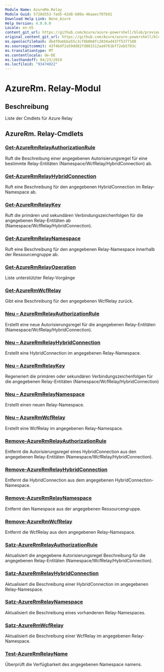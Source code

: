 ```yaml
---
Module Name: AzureRm.Relay
Module Guid: 5728d353-7ad5-42d8-b00a-46aaecf07b91
Download Help Link: None_Azure
Help Version: 4.0.0.0
Locale: en-US
content_git_url: https://github.com/Azure/azure-powershell/blob/preview/src/ResourceManager/Relay/Commands.Relay/help/AzureRM.Relay.md
original_content_git_url: https://github.com/Azure/azure-powershell/blob/preview/src/ResourceManager/Relay/Commands.Relay/help/AzureRM.Relay.md
ms.openlocfilehash: db4f0abbba55c3cf8b0b8fc2034ad437f5377188
ms.sourcegitcommit: 43f4bdf2a59dd82fd881512aa9761bf72eb5703c
ms.translationtype: MT
ms.contentlocale: de-DE
ms.lasthandoff: 04/23/2019
ms.locfileid: "93474022"
---
```

# AzureRm. Relay-Modul
## Beschreibung
Liste der Cmdlets für Azure Relay

## AzureRm. Relay-Cmdlets
### [Get-AzureRmRelayAuthorizationRule](Get-AzureRmRelayAuthorizationRule.md)
Ruft die Beschreibung einer angegebenen Autorisierungsregel für eine bestimmte Relay-Entitäten (Namespace/WcfRelay/HybridConnection) ab.

### [Get-AzureRmRelayHybridConnection](Get-AzureRmRelayHybridConnection.md)
Ruft eine Beschreibung für den angegebenen HybridConnection im Relay-Namespace ab.

### [Get-AzureRmRelayKey](Get-AzureRmRelayKey.md)
Ruft die primären und sekundären Verbindungszeichenfolgen für die angegebenen Relay-Entitäten ab (Namespace/WcfRelay/HybridConnection).

### [Get-AzureRmRelayNamespace](Get-AzureRmRelayNamespace.md)
Ruft eine Beschreibung für den angegebenen Relay-Namespace innerhalb der Ressourcengruppe ab.

### [Get-AzureRmRelayOperation](Get-AzureRmRelayOperation.md)
Liste unterstützter Relay-Vorgänge

### [Get-AzureRmWcfRelay](Get-AzureRmWcfRelay.md)
Gibt eine Beschreibung für den angegebenen WcfRelay zurück.

### [Neu – AzureRmRelayAuthorizationRule](New-AzureRmRelayAuthorizationRule.md)
Erstellt eine neue Autorisierungsregel für die angegebenen Relay-Entitäten (Namespace/WcfRelay/HybridConnection).

### [Neu – AzureRmRelayHybridConnection](New-AzureRmRelayHybridConnection.md)
Erstellt eine HybridConnection im angegebenen Relay-Namespace.

### [Neu – AzureRmRelayKey](New-AzureRmRelayKey.md)
Regeneriert die primären oder sekundären Verbindungszeichenfolgen für die angegebenen Relay-Entitäten (Namespace/WcfRelay/HybridConnection)

### [Neu – AzureRmRelayNamespace](New-AzureRmRelayNamespace.md)
Erstellt einen neuen Relay-Namespace.

### [Neu – AzureRmWcfRelay](New-AzureRmWcfRelay.md)
Erstellt eine WcfRelay im angegebenen Relay-Namespace.

### [Remove-AzureRmRelayAuthorizationRule](Remove-AzureRmRelayAuthorizationRule.md)
Entfernt die Autorisierungsregel eines HybridConnection aus den angegebenen Relay-Entitäten (Namespace/WcfRelay/HybridConnection).

### [Remove-AzureRmRelayHybridConnection](Remove-AzureRmRelayHybridConnection.md)
Entfernt die HybridConnection aus dem angegebenen HybridConnection-Namespace.

### [Remove-AzureRmRelayNamespace](Remove-AzureRmRelayNamespace.md)
Entfernt den Namespace aus der angegebenen Ressourcengruppe. 

### [Remove-AzureRmWcfRelay](Remove-AzureRmWcfRelay.md)
Entfernt die WcfRelay aus dem angegebenen Relay-Namespace.

### [Satz-AzureRmRelayAuthorizationRule](Set-AzureRmRelayAuthorizationRule.md)
Aktualisiert die angegebene Autorisierungsregel Beschreibung für die angegebenen Relay-Entitäten (Namespace/WcfRelay/HybridConnection).

### [Satz-AzureRmRelayHybridConnection](Set-AzureRmRelayHybridConnection.md)
Aktualisiert die Beschreibung einer HybridConnection im angegebenen Relay-Namespace.

### [Satz-AzureRmRelayNamespace](Set-AzureRmRelayNamespace.md)
Aktualisiert die Beschreibung eines vorhandenen Relay-Namespaces.

### [Satz-AzureRmWcfRelay](Set-AzureRmWcfRelay.md)
Aktualisiert die Beschreibung einer WcfRelay im angegebenen Relay-Namespace.

### [Test-AzureRmRelayName](Test-AzureRmRelayName.md)
Überprüft die Verfügbarkeit des angegebenen Namespace namens.

